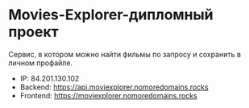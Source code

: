# Movies-Explorer-дипломный проект

Сервис, в котором можно найти фильмы по запросу и сохранить в личном профайле.

- IP: 84.201.130.102
- Backend: https://api.moviexplorer.nomoredomains.rocks
- Frontend: https://moviexplorer.nomoredomains.rocks
